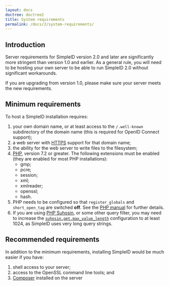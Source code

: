 ```yaml
---
layout: docs
doctree: doctree2
title: System requirements
permalink: /docs/2/system-requirements/
---
```


## Introduction

<div class="note">Server requirements for SimpleID version 2.0 and later are significantly more stringent than version 1.0 and earlier.
As a general rule, you will need to be hosting your own server to be able to run SimpleID 2.0 without significant workarounds.

If you are upgrading from version 1.0, please make sure your server meets the new requirements.</div>

## Minimum requirements

To host a SimpleID installation requires:

1. your own domain name, or at least access to the `/.well-known` subdirectory of the domain name
(this is required for OpenID Connect support);
2. a web server with [HTTPS](#https) support for that domain name;
3. the ability for the web server to write files to the filesystem;
4. [PHP](http://www.php.net/), version 7.2 or greater.  The following extensions must be enabled (they are enabled for most PHP installations):
    - gmp;
    - pcre;
    - session;
    - xml;
    - xmlreader;
    - openssl;
    - hash.
5. PHP needs to be configured so that <code>register_globals</code> and <code>short_open_tag</code> are switched **off**. See the [PHP manual](http://www.php.net/manual/en/security.globals.php) for further details.
6. If you are using [PHP Suhosin](http://www.hardened-php.net/suhosin/index.html), or some other query filter, you may need to increase the [`suhosin.get.max_value_length`](http://www.hardened-php.net/suhosin/configuration.html#suhosin.get.max_value_length) configuration to at least 1024, as SimpleID uses very long query strings.


## Recommended requirements

In addition to the minimum requirements, installing SimpleID would be much easier if you have: 

1. shell access to your server;
2. access to the OpenSSL command line tools; and
3. [Composer](https://getcomposer.org/) installed on the server
